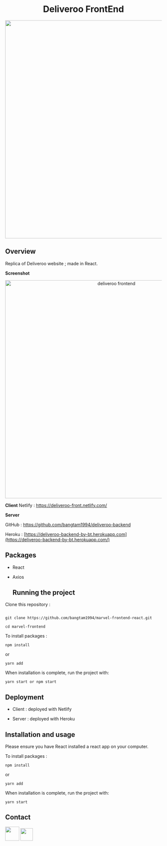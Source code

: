 <h1  align="center">Deliveroo  FrontEnd </h1>

  <p align="center">
  <a  href="https://deliveroo-front.netlify.com">
	<img src="https://s5.gifyu.com/images/deliveroo-front.gif" width="700"></a>
</p>

## Overview

Replica of Deliveroo website ; made in React.

**Screenshot**

<p align="center">
<a  href="https://deliveroo-front.netlify.com"><img  src="https://i.ibb.co/JtMtR2p/Deliveroo-screenshot.png" width="700" title="deliveroo frontend "  alt="deliveroo frontend"></a>
</p>

**Client**
Netlify : <a  href="https://deliveroo-front.netlify.com"  target="_blank"> https://deliveroo-front.netlify.com/</a>

**Server**

GitHub : <a  href="https://github.com/bangtam1994/deliveroo-backend">https://github.com/bangtam1994/deliveroo-backend</a>

Heroku : <a  href="[https://deliveroo-backend-by-bt.herokuapp.com/](https://deliveroo-backend-by-bt.herokuapp.com/)"  target="_blank"> [https://deliveroo-backend-by-bt.herokuapp.com](https://deliveroo-backend-by-bt.herokuapp.com/)</a>

## Packages

- React
- Axios

  ## Running the project

Clone this repository :

```

git clone https://github.com/bangtam1994/marvel-frontend-react.git

cd marvel-frontend

```

To install packages :

```
npm install
```

or

```
yarn add
```

When installation is complete, run the project with:

```
yarn start or npm start
```

## Deployment

- Client : deployed with Netlify

- Server : deployed with Heroku

## Installation and usage

Please ensure you have React installed a react app on your computer.

To install packages :

```
npm install
```

or

```
yarn add
```

When installation is complete, run the project with:

```
yarn start
```

## Contact

<a  href="[https://www.linkedin.com/in/bangtamnguyen/](https://www.linkedin.com/in/bangtamnguyen/)"  target="_blank"> <img src="https://salon-ctco.com/wp-content/uploads/2018/09/Logo-LinkedIn.png" 
width="45"
/></a> <a  href="mailto:bangtam1994@hotmail.com"  target="_blank"> <img src="https://upload.wikimedia.org/wikipedia/commons/4/4e/Gmail_Icon.png" 
width="40" 
/></a>

